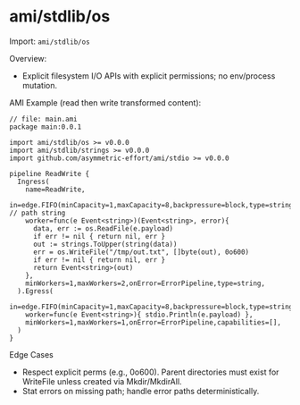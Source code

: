 # ami/stdlib/os

Import: `ami/stdlib/os`

Overview:
- Explicit filesystem I/O APIs with explicit permissions; no env/process mutation.

AMI Example (read then write transformed content):

```ami
// file: main.ami
package main:0.0.1

import ami/stdlib/os >= v0.0.0
import ami/stdlib/strings >= v0.0.0
import github.com/asymmetric-effort/ami/stdio >= v0.0.0

pipeline ReadWrite {
  Ingress(
    name=ReadWrite,
    in=edge.FIFO(minCapacity=1,maxCapacity=8,backpressure=block,type=string), // path string
    worker=func(e Event<string>)(Event<string>, error){
      data, err := os.ReadFile(e.payload)
      if err != nil { return nil, err }
      out := strings.ToUpper(string(data))
      err = os.WriteFile("/tmp/out.txt", []byte(out), 0o600)
      if err != nil { return nil, err }
      return Event<string>(out)
    },
    minWorkers=1,maxWorkers=2,onError=ErrorPipeline,type=string,
  ).Egress(
    in=edge.FIFO(minCapacity=1,maxCapacity=8,backpressure=block,type=string),
    worker=func(e Event<string>){ stdio.Println(e.payload) },
    minWorkers=1,maxWorkers=1,onError=ErrorPipeline,capabilities=[],
  )
}
```

Edge Cases
- Respect explicit perms (e.g., 0o600). Parent directories must exist for WriteFile unless created via Mkdir/MkdirAll.
- Stat errors on missing path; handle error paths deterministically.
